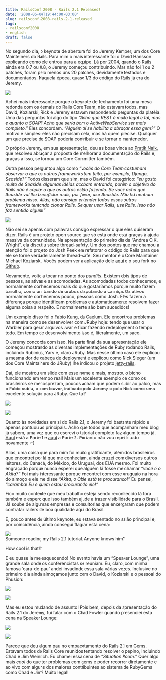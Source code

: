 ```yaml
---
title: RailsConf 2008 - Rails 2.1 Released!
date: '2008-06-04T19:44:00-03:00'
slug: railsconf-2008-rails-2-1-released
tags:
- railsconf2008
- english
draft: false
---
```


No segundo dia, o keynote de abertura foi do Jeremy Kemper, um dos Core Mainteiners do Rails. Para mim o mais interessante foi o David Hansson explicando como ele entrou para a equipe. Lá por 2004, quando o Rails ainda era 0.7 ou 0.8, o Jeremy começou contribuindo. Mas não foi 1 ou 2 patches, foram pelo menos uns 20 patches, devidamente testados e documentados. Naquela época, quase 1/3 do código do Rails já era do Jeremy.

[![](http://s3.amazonaws.com/akitaonrails/assets/2008/6/4/DSC05992.JPG)](http://gallery.mac.com/akitaonrails#100097/DSC05992&bgcolor=black)


Achei mais interessante porque o keynote de fechamento foi uma mesa redonda com os demais do Rails Core Team, não estavam todos, mas David, Koziarski, Rick e Jeremy estavam respondendo perguntas da platéia. Uma das perguntas foi algo do tipo _“Acho que REST é muito legal e tal, mas e quanto a SOAP? Acho que seria bom o ActiveWebService ser mais completo.”_ Eles concordam. _“Alguém aí se habilita a abraçar essa gem?”_ O motivo é simples: eles não precisam dela, mas há quem precise. Qualquer um que precise de SOAP poderia contribuir e se tornar o mantenedor.

O próprio Jeremy, em sua apresentação, deu as boas vinda ao [Pratik Naik](http://m.onkey.org/), que resolveu abraçar a proposta de melhorar a documentação do Rails e, graças a isso, se tornou um Core Committer também.

Outra pessoa perguntou algo como _“vocês do Core Team costumam observar o que os outros frameworks tem feito, por exemplo, Django, Seaside?”_ Todos disseram que sim, mas o David foi categórico: _“eu gosto muito de Seaside, algumas idéias acabam entrando, porém o objetivo do Rails não é copiar o que os outros estão fazendo. Se você acha que Seaside vai lhe beneficiar mais, por favor, use Seaside. Não há nenhum problema nisso. Aliás, não consigo entender todos esses outros frameworks tentando clonar Rails. Se quer usar Rails, use Rails. Isso não faz sentido algum!”_

[![](http://s3.amazonaws.com/akitaonrails/assets/2008/6/4/DSC05995.JPG)](http://gallery.mac.com/akitaonrails#100097/DSC05995&bgcolor=black)

Não sei se apenas com palavras consigo expressar o que eles quiseram dizer. Rails é um projeto open source que só está onde está graças à ajuda massiva da comunidade. Na apresentação do primeiro dia da “Andrea O.K. Wright”, ela discutiu sobre thread-safety. Um dos pontos que me chamou a atenção foi o projeto do Josh Peek em refatorar o código do Rails para que ele se torne verdadeiramente thread-safe. Seu mentor é o Core Maintainer Michael Koziarski. Vocês podem ver a aplicação dele [aqui](http://code.google.com/soc/2008/ruby/appinfo.html?csaid=AE462A3EF48107C3) e o seu fork no [Github](http://github.com/josh/rails/tree/master).

Novamente, volto a tocar no ponto dos _pundits_. Existem dois tipos de pessoas, as ativas e as acomodadas. As acomodadas todos conhecemos, e normalmente conhecemos mais do que gostaríamos porque muito fazem barulho, como um bando de urubus disputando a carniça. Os ativos normalmente conhecemos pouco, pessoas como Josh. Eles fazem a diferença porque identificam problemas e automaticamente resolvem fazer alguma coisa a respeito. E normalmente são bem sucedidos!

Um exemplo disso foi o [Fabio Kung](http://fabiokung.com/2008/05/31/jetty_rails-at-railsconf-2008/), da Caelum. Ele encontrou problemas na maneira como se desenvolver com JRuby hoje: tendo que usar o Warbler para gerar arquivos .war e ficar fazendo redeployment o tempo todo. Em tempo de desenvolvimento isso é, literalmente, um saco.

O Jeremy concorda com isso. Na parte final da sua apresentação ele começou mostrando as diversas implementações de Ruby rodando Rails, incluindo Rubinius, Yarv e, claro JRuby. Mas nesse último caso ele explicou a mesma dor de cabeça de deployment e explicou como Nick Sieger (um dos Core Maintainers do JRuby) lhe indicou o projeto [jetty-rails](http://jetty-rails.rubyforge.org/).

Daí, ele mostrou um slide com esse nome e mais, mostrou o bicho funcionando em tempo real! Mais um excelente exemplo de como os brasileiros se menosprezam, poucos acham que podem subir ao palco, mas o Fabio subiu, e com louvor, indicado pelo Jeremy e pelo Nick como uma excelente solução para JRuby. Que tal?

[![](http://s3.amazonaws.com/akitaonrails/assets/2008/6/4/DSC06008.JPG)](http://gallery.mac.com/akitaonrails#100097/DSC06008&bgcolor=black)

[![](http://s3.amazonaws.com/akitaonrails/assets/2008/6/4/DSC06009.JPG)](http://gallery.mac.com/akitaonrails#100097/DSC06009&bgcolor=black)

Quanto às novidades em si do Rails 2.1, o Jeremy foi bastante rápido e apenas pontuou as principais. Acho que todos que acompanham meu blog já sabem, uma vez que eu escrevi o tutorial completo faz algum tempo já. [Aqui](/2008/5/25/rolling-with-rails-2-1-the-first-full-tutorial-part-1) está a Parte 1 e [aqui](/2008/5/26/rolling-with-rails-2-1-the-first-full-tutorial-part-2) a Parte 2. Portanto não vou repetir tudo novamente :-)

Aliás, uma coisa que para mim foi muito gratificante, além dos brasileiros que encontrei por lá que me conheciam, ainda cruzei com diversos outros leitores, do Canadá, do México, do Uruguai, dos EUA mesmo. Foi muito engraçado porque nunca esperei que alguém lá fosse me chamar _“você é o Akita?”_ Foi mais interessante porque encontrei com esse uruguaio na hora do almoço e ele me disse _“Akita, o Obie está te procurando!”_ Eu pensei, _“caramba! Eu é quem estou procurando ele!”_

Fico muito contente que meu trabalho esteja sendo reconhecido lá fora também e espero que isso também ajude a trazer visibilidade para o Brasil. Já soube de algumas empresas e consultorias que enxergaram que podem contratar railers de boa qualidade aqui do Brasil.

E, pouco antes do último keynote, eu estava sentado no salão principal e, por coincidência, ainda consegui flagrar esta cena:

[![](http://s3.amazonaws.com/akitaonrails/assets/2008/6/4/DSC06151.JPG)](http://gallery.mac.com/akitaonrails#100097/DSC06151&bgcolor=black)   
 Someone reading my Rails 2.1 tutorial. Anyone knows him?

How cool is that!?

E eu quase ia me esquecendo! No evento havia um “Speaker Lounge”, uma grande sala onde os conferencistas se reuniam. Eu, claro, com minha famosa ‘cara-de-pau’ andei invadindo essa sala várias vezes. Inclusive no primeiro dia ainda almoçamos junto com o David, o Koziarski e o pessoal do Phusion:

[![](http://s3.amazonaws.com/akitaonrails/assets/2008/6/5/DSC05862.JPG)](http://gallery.mac.com/akitaonrails#100097/DSC05862&bgcolor=black)

[![](http://s3.amazonaws.com/akitaonrails/assets/2008/6/5/DSC05863.JPG)](http://gallery.mac.com/akitaonrails#100097/DSC05863&bgcolor=black)

Mas eu estou mudando de assunto! Pois bem, depois da apresentação do Rails 2.1 do Jeremy, fui falar com o Chad Fowler quando presenciei esta cena na Speaker Lounge:

[![](http://s3.amazonaws.com/akitaonrails/assets/2008/6/5/DSC06048.JPG)](http://gallery.mac.com/akitaonrails#100097/DSC06048&bgcolor=black)

[![](http://s3.amazonaws.com/akitaonrails/assets/2008/6/5/DSC06049.JPG)](http://gallery.mac.com/akitaonrails#100097/DSC06049&bgcolor=black)

Parece que deu algum pau no empacotamento do Rails 2.1 em Gems. Estavam todos do Rails Core reunidos tentando resolver o pepino, incluindo Chad e Jim Weinrich. Eu chamei essa cena de _“Situation Room.”_ Quer algo mais _cool_ do que ter problemas com gems e poder recorrer diretamente e ao vivo com alguns dos maiores contribuintes ao sistema de RubyGems como Chad e Jim? Muito legal!


